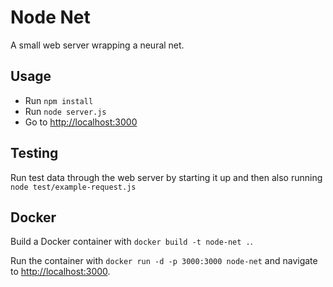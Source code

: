 # Node Net
A small web server wrapping a neural net.

## Usage
- Run `npm install`
- Run `node server.js`
- Go to [http://localhost:3000](http://localhost:3000)

## Testing
Run test data through the web server by starting it up and then also running `node test/example-request.js`

## Docker
Build a Docker container with `docker build -t node-net .`.

Run the container with `docker run -d -p 3000:3000 node-net` and navigate to [http://localhost:3000](http://localhost:3000).
